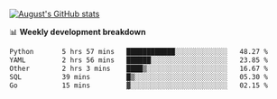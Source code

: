 
[![August's GitHub stats](https://github-readme-stats.vercel.app/api?username=zou-weidong&show_icons=true&theme=radical)](https://github.com/zou-weidong)


📊 **Weekly development breakdown**
<!--START_SECTION:waka-->

```txt
Python       5 hrs 57 mins   ████████████░░░░░░░░░░░░░   48.27 %
YAML         2 hrs 56 mins   ██████░░░░░░░░░░░░░░░░░░░   23.85 %
Other        2 hrs 3 mins    ████▒░░░░░░░░░░░░░░░░░░░░   16.67 %
SQL          39 mins         █▒░░░░░░░░░░░░░░░░░░░░░░░   05.30 %
Go           15 mins         ▓░░░░░░░░░░░░░░░░░░░░░░░░   02.15 %
```

<!--END_SECTION:waka-->
